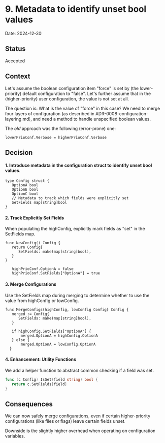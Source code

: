 # 9. Metadata to identify unset bool values

Date: 2024-12-30

## Status

Accepted

## Context

Let's assume the boolean configuration item "force" is set by (the lower-priority) default configuration to "false".
Let's further assume that in the (higher-priority) user configuration, the value is not set at all.

The question is: What is the value of "force" in this case? We need to merge four layers of configuration
(as described in ADR-0008-configuration-layering.md), and need a method to handle unspecified boolean values.

The _old_ approach was the following (error-prone) one:

```golang
lowerPrioConf.Verbose = higherPrioConf.Verbose
```


## Decision

#### 1. Introduce metadata in the configuration struct to identify unset bool values.

```golang
type Config struct {
   OptionA bool
   OptionB bool
   OptionC bool
   // Metadata to track which fields were explicitly set
   SetFields map[string]bool
}
```

#### 2. Track Explicitly Set Fields
When populating the highConfig, explicitly mark fields as "set" in the SetFields map.

```golang
func NewConfig() Config {
   return Config{
      SetFields: make(map[string]bool),
   }
}

   highPrioConf.OptionA = false
   highPrioConf.SetFields["OptionA"] = true
```

#### 3. Merge Configurations
Use the SetFields map during merging to determine whether to use the value from highConfig or lowConfig.

```golang
func MergeConfigs(highConfig, lowConfig Config) Config {
   merged := Config{
      SetFields: make(map[string]bool),
   }

   if highConfig.SetFields["OptionA"] {
       merged.OptionA = highConfig.OptionA
   } else {
       merged.OptionA = lowConfig.OptionA
  }
```

#### 4. Enhancement: Utility Functions
We add a helper function to abstract common checking if a field was set.

```go
func (c Config) IsSet(field string) bool {
   return c.SetFields[field]
}
```

## Consequences

We can now safely merge configurations, even if certain higher-priority configurations (like files or flags) leave certain fields unset.

Downside is the slightly higher overhead when operating on configuration variables.
